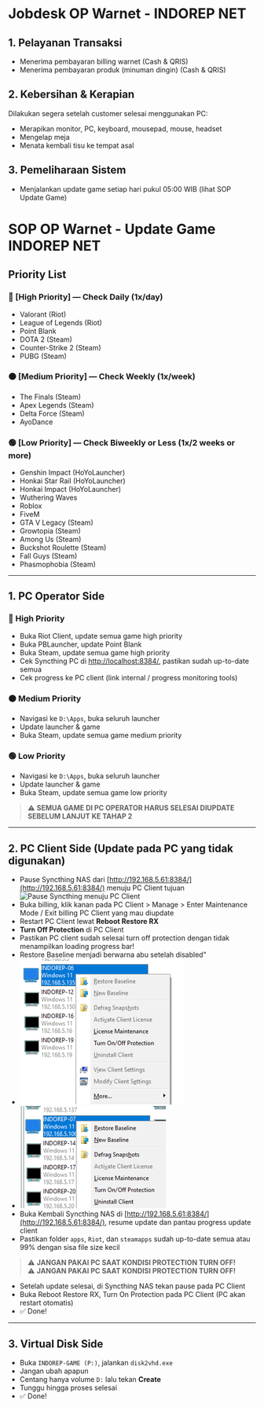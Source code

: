 # Jobdesk OP Warnet - INDOREP NET

## 1. Pelayanan Transaksi
- Menerima pembayaran billing warnet (Cash & QRIS)
- Menerima pembayaran produk (minuman dingin) (Cash & QRIS)

## 2. Kebersihan & Kerapian
Dilakukan segera setelah customer selesai menggunakan PC:
- Merapikan monitor, PC, keyboard, mousepad, mouse, headset
- Mengelap meja
- Menata kembali tisu ke tempat asal

## 3. Pemeliharaan Sistem
- Menjalankan update game setiap hari pukul 05:00 WIB (lihat SOP Update Game)

# SOP OP Warnet - Update Game INDOREP NET


## Priority List

### 🔴 [High Priority] — Check Daily (1x/day)
- Valorant (Riot)
- League of Legends (Riot)
- Point Blank
- DOTA 2 (Steam)
- Counter-Strike 2 (Steam)
- PUBG (Steam)

### 🟠 [Medium Priority] — Check Weekly (1x/week)
- The Finals (Steam)
- Apex Legends (Steam)
- Delta Force (Steam)
- AyoDance

### 🟢 [Low Priority] — Check Biweekly or Less (1x/2 weeks or more)
- Genshin Impact (HoYoLauncher)
- Honkai Star Rail (HoYoLauncher)
- Honkai Impact (HoYoLauncher)
- Wuthering Waves
- Roblox
- FiveM
- GTA V Legacy (Steam)
- Growtopia (Steam)
- Among Us (Steam)
- Buckshot Roulette (Steam)
- Fall Guys (Steam)
- Phasmophobia (Steam)

---

## 1. PC Operator Side

### 🔴 High Priority
- Buka Riot Client, update semua game high priority
- Buka PBLauncher, update Point Blank
- Buka Steam, update semua game high priority
- Cek Syncthing PC di [http://localhost:8384/](http://localhost:8384/), pastikan sudah up-to-date semua
- Cek progress ke PC client (link internal / progress monitoring tools)

### 🟠 Medium Priority
- Navigasi ke `D:\Apps`, buka seluruh launcher
- Update launcher & game
- Buka Steam, update semua game medium priority

### 🟢 Low Priority
- Navigasi ke `D:\Apps`, buka seluruh launcher
- Update launcher & game
- Buka Steam, update semua game low priority

> ⚠️ **SEMUA GAME DI PC OPERATOR HARUS SELESAI DIUPDATE SEBELUM LANJUT KE TAHAP 2**

---

## 2. PC Client Side (Update pada PC yang tidak digunakan)

- Pause Syncthing NAS dari [http://192.168.5.61:8384/](http://192.168.5.61:8384/) menuju PC Client tujuan
![Pause Syncthing menuju PC Client](iamges/pause.png)
- Buka billing, klik kanan pada PC Client > Manage > Enter Maintenance Mode / Exit billing PC Client yang mau diupdate
- Restart PC Client lewat **Reboot Restore RX**
- **Turn Off Protection** di PC Client
- Pastikan PC client sudah selesai turn off protection dengan tidak menampilkan loading progress bar!
- Restore Baseline menjadi berwarna abu setelah disabled"
- ![RX Protection Off!](images/rx-off.png)
- ![RX Protection ON!](images/rx-on.png)
- Buka Kembali Syncthing NAS di [http://192.168.5.61:8384/](http://192.168.5.61:8384/), resume update dan pantau progress update client
- Pastikan folder `apps`, `Riot`, dan `steamapps` sudah up-to-date semua atau 99% dengan sisa file size kecil
  
> ⚠️ **JANGAN PAKAI PC SAAT KONDISI PROTECTION TURN OFF!**  
> ⚠️ **JANGAN PAKAI PC SAAT KONDISI PROTECTION TURN OFF!**

- Setelah update selesai, di Syncthing NAS tekan pause pada PC Client 
- Buka Reboot Restore RX, Turn On Protection pada PC Client (PC akan restart otomatis)
- ✅ Done!

---

## 3. Virtual Disk Side

- Buka `INDOREP-GAME (P:)`, jalankan `disk2vhd.exe`
- Jangan ubah apapun
- Centang hanya volume `D:` lalu tekan **Create**
- Tunggu hingga proses selesai
- ✅ Done!

